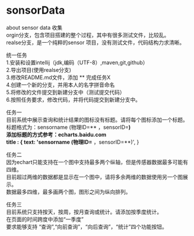 # sonsorData
about sensor data 收集<br>
orgin分支，包含项目搭建的整个过程，其中有很多测试文件，比较乱。<br>
realse分支，是一个纯粹的sensor 项目，没有测试文件，代码结构力求清晰。

统一任务<br>
1.安装和设置intellij（jdk,编码（UTF-8）,maven,git,github）<br>
2.导出项目(使用realse分支)<br>
3.修改README.md文件，添加 ** 完成任务X<br>
4.创建一个新的分支，并用本人的名字拼音命名<br>
5.将修改的文件提交到新建分支中（测试提交代码）<br>
6.按照任务要求，修改代码，并将代码提交到新建分支中。<br>

任务一<br>
目前系统中展示查询和统计结果的图标没有标题。请将每个图标添加一个标题。
<br>标题格式为：sensorname (物理ID=** ，sensorID=**)
<br>添加标题的方式参考：echarts.baidu.com
<br>
    title : {
        text: 'sensorname (物理ID=** ，sensorID=**)',
    }

任务二<br>
因为echart只能支持在一个图中支持最多两个纵轴，但是传感器数据最多可能有四维。
<br>目前超过两维的数据都是显示在一个图中，请将多余两维的数据使用另一个图展示。
<br>数据最多四维，最多画两个图，图形之间为纵向排列。

任务三<br>
目前系统只支持按天，按周，按月查询或统计。请添加按季度统计。
<br>在页面的时间跨度中添加“一季度”
<br>要求能够支持 “查询”,“向前查询”，“向后查询”，“统计”四个功能按钮。


